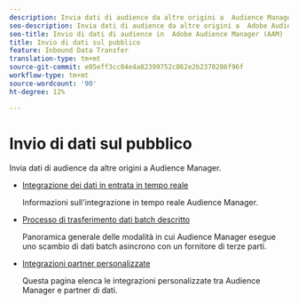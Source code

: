 ```yaml
---
description: Invia dati di audience da altre origini a  Audience Manager.
seo-description: Invia dati di audience da altre origini a  Adobe Audience Manager (AAM).
seo-title: Invio di dati di audience in  Adobe Audience Manager (AAM)
title: Invio di dati sul pubblico
feature: Inbound Data Transfer
translation-type: tm+mt
source-git-commit: e05eff3cc04e4a82399752c862e2b2370286f96f
workflow-type: tm+mt
source-wordcount: '90'
ht-degree: 12%

---
```



# Invio di dati sul pubblico

Invia dati di audience da altre origini a  Audience Manager.

* [Integrazione dei dati in entrata in tempo reale](/help/using/integration/sending-audience-data/real-time-data-integration/real-time-tech-specs.md)

   Informazioni sull&#39;integrazione in tempo reale  Audience Manager.

* [Processo di trasferimento dati batch descritto](/help/using/integration/sending-audience-data/batch-data-transfer-explained/batch-data-transfer-explained.md)

   Panoramica generale delle modalità in cui  Audience Manager esegue uno scambio di dati batch asincrono con un fornitore di terze parti.

* [Integrazioni partner personalizzate](/help/using/integration/sending-audience-data/custom-partner-integrations.md)

   Questa pagina elenca le integrazioni personalizzate tra Audience Manager e partner di dati.
